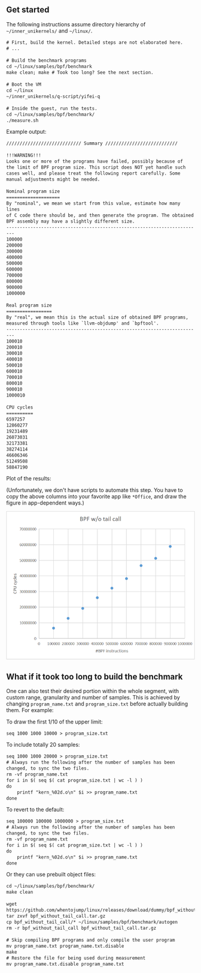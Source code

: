 ## Get started

The following instructions assume directory hierarchy of `~/inner_unikernels/` and `~/linux/`.

```shell
# First, build the kernel. Detailed steps are not elaborated here.
# ...

# Build the benchmark programs
cd ~/linux/samples/bpf/benchmark
make clean; make # Took too long? See the next section.

# Boot the VM
cd ~/linux
~/inner_unikernels/q-script/yifei-q

# Inside the guest, run the tests.
cd ~/linux/samples/bpf/benchmark/
./measure.sh
```

Example output:

```
//////////////////////////// Summary ///////////////////////////

!!!WARNING!!!
Looks one or more of the programs have failed, possibly because of
the limit of BPF program size. This script does NOT yet handle such
cases well, and please treat the following report carefully. Some
manual adjustments might be needed.

Nominal program size
====================
By "nominal", we mean we start from this value, estimate how many lines
of C code there should be, and then generate the program. The obtained
BPF assembly may have a slightly different size.
-------------------------------------------------------------------------
100000
200000
300000
400000
500000
600000
700000
800000
900000
1000000

Real program size
=================
By "real", we mean this is the actual size of obtained BPF programs,
measured through tools like `llvm-objdump' and `bpftool'.
-------------------------------------------------------------------------
100010
200010
300010
400010
500010
600010
700010
800010
900010
1000010

CPU cycles
==========
6597257
12860277
19231489
26073031
32173381
38274114
46606346
51249508
58847190
```

Plot of the results:

(Unfortunately, we don't have scripts to automate this step. You have to copy the above columns into your favorite app like `*Office`, and draw the figure in app-dependent ways.)

![plog.png](plot.png)

## What if it took too long to build the benchmark

One can also test their desired portion within the whole segment, with custom range, granularity and number of samples. This is achieved by changing `program_name.txt` and `program_size.txt` before actually building them. For example:

To draw the first 1/10 of the upper limit:

```shell
seq 1000 1000 10000 > program_size.txt
```

To include totally 20 samples:

```shell
seq 1000 1000 20000 > program_size.txt
# Always run the following after the number of samples has been changed, to sync the two files.
rm -vf program_name.txt
for i in $( seq $( cat program_size.txt | wc -l ) )
do
    printf "kern_%02d.o\n" $i >> program_name.txt
done
```

To revert to the default:

```shell
seq 100000 100000 1000000 > program_size.txt
# Always run the following after the number of samples has been changed, to sync the two files.
rm -vf program_name.txt
for i in $( seq $( cat program_size.txt | wc -l ) )
do
    printf "kern_%02d.o\n" $i >> program_name.txt
done
```

Or they can use prebuilt object files:

```shell
cd ~/linux/samples/bpf/benchmark/
make clean

wget https://github.com/whentojump/linux/releases/download/dummy/bpf_without_tail_call.tar.gz
tar zxvf bpf_without_tail_call.tar.gz
cp bpf_without_tail_call/* ~/linux/samples/bpf/benchmark/autogen
rm -r bpf_without_tail_call bpf_without_tail_call.tar.gz

# Skip compiling BPF programs and only compile the user program
mv program_name.txt program_name.txt.disable
make
# Restore the file for being used during measurement
mv program_name.txt.disable program_name.txt
```
